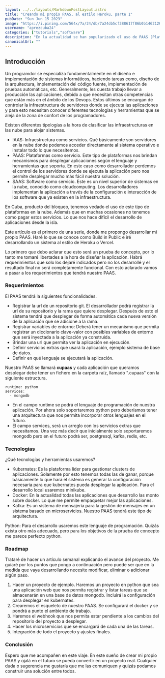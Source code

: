 ```yaml
---
layout: ../../layouts/MarkdownPostLayout.astro
title: "Creando mi propio PAAS, al estilo Heroku, parte 1"
pubDate: "Sun Jun 15 2023"
image: "https://i.pinimg.com/564x/7a/24/db/7a24db5cf388617f86b0b1462120eea3.jpg"
username: "aprezcuba24"
categories: ["tutorials","software"]
description: "En la actualidad se han popularizado el uso de PAAS (Platform as a Service), exisitiendo varias alternativas como heroku, vercel, netlify, etc. En una serie de artículos me propongo implementar mi propio PAAS. Haciendo una prueba de concepto e integrando varias tecnologías libres disponibles para la comunidad."
canonicalUrl: ""
---
```


## Introducción

Un programdor se especializa fundamentalmente en el diseño e implementación de sistemas informáticos, haciendo tareas como, diseño de la arquitectura, implementación del código fuente, implementación de pruebas automáticas, etc. Generalmente, les cuesta trabajo llevar a producción las aplicaciones, debido a que necesitan otras competencias que están más en el ámbito de los Devops. Estos últimos se encargan de controlar la infraestructura de servidores donde se ejecuta las aplicaciones y para esto necesitan conocer diferentes tecnologías y herramientas que se aleja de la zona de confort de los programadores.

Existen diferentes tipologías a la hora de clasificar las infraestructuras en las nube para alojar sistemas.

- IAAS: Infraestructura como servicios. Qué básicamente son servidores en la nube donde podemos acceder directamente al sistema operativo e instalar todo lo que necesitemos.
- PAAS: Plataformas como servicio. Este tipo de plataformas nos brindan mecanismos para desplegar aplicaciones según el lenguaje y herramientas que soporta. En este caso como desarrollador perdemos el control de los servidores donde se ejecuta la aplicación pero nos permite desplegar mucho más fácil nuestra solución.
- SAAS: Software como servicio. Este es un nivel superior de sistemas en la nube, conocido como cloudcomputing. Los desarrolladores implementan la aplicación a través de la configuración e interacción de los software que ya existen en la infraestructura.

En Cuba, producto del bloqueo, tenemos vedado el uso de este tipo de plataformas en la nube. Además que en muchas ocasiones no tenemos como pagar estos servicios. Lo que nos hace difícil el desarrollo de aplicaciones desde la isla. 

Este artículo es el primero de una serie, donde me propongo desarrollar mi propio PAAS. Haré lo que se conoce como Build in Public e iré desarrollando un sistema al estilo de Heroku o Vercel.

Lo primero que debo aclarar que esto será un prueba de concepto, por lo tanto me tomaré libertades a la hora de diseñar la aplicación. Habrá requerimientos que solo los dejaré indicados pero no los desarrollé y el resultado final no será completamente funcional. Con esto aclarado vamos a pasar a los requerimientos que tendrá nuestro PAAS.

### Requerimientos

El PAAS tendrá la siguientes funcionalidades.

- Registrar la url de un repositorio git. El desarrollador podrá registrar la url de su repositorio y la rama que quiere desplegar. Después de esto el sistema tendrá que desplegar de forma automática cada nueva versión de la aplicación que se adicione a la rama.
- Registrar variables de entorno: Deberá tener un mecanismo que permita registrar un diccionario clave-valor con posibles variables de entorno que será inyectada a la aplicación ya construida.
- Brindar una url que permita ver la aplicación en ejecución.
- Definir servicios extras que usará la aplicación, ejemplo sistema de base de datos.
- Definir en qué lenguaje se ejecutará la aplicación.

Nuestro PAAS se llamará **cupaas** y cada aplicación que queramos desplegar debe tener un fichero en la carpeta raíz, llamado ".cupaas" con la siguiente estructura.

```
runtime: python
services:
  - mongodb
```

- En el campo runtime se podrá el lenguaje de programación de nuestra aplicación. Por ahora solo soportaremos python pero deberíamos tener una arquitectura que nos permita incorporar otros lenguajes en el futuro.
- El campo services, será un arreglo con los servicios extras que necesitamos. Una vez más decir que inicialmente solo soportaremos mongodb pero en el futuro podrá ser, postgresql, kafka, redis, etc.

### Tecnologías

¿Qué tecnologías y herramientas usaremos?

- Kubernates: Es la plataforma líder para gestionar clusters de aplicaciones. Solamente por esto tenemos todas las de ganar, porque básicamente lo que hará el sistema es generar la configuración necesaria para que kubernates pueda desplegar la aplicación. Para el desarrollo local usaremos minikube.
- Docker: En la actualidad todas las aplicaciones que desarrollo las monto sobre docker. Lo que me permite empaquetar mejor las aplicaciones.
- Kafka: Es un sistema de mensajería para la gestión de mensajes en un sistema basado en microservicios. Nuestro PAAS tendrá este tipo de arquitectura.

Python: Para el desarrollo usaremos este lenguaje de programación. Quizás exista otro más adecuado, pero para los objetivos de la prueba de concepto me parece perfecto python.

### Roadmap

Trataré de hacer un artículo semanal explicando el avance del proyecto. Me guiaré por los puntos que pongo a continuación pero puede ser que en la medida que vaya desarrollando necesite modificar, eliminar o adicionar algún paso.

1. Hacer un proyecto de ejemplo. Haremos un proyecto en python que sea una aplicación web que nos permita registrar y listar tareas que se almacenarán en una base de datos mongodb.
Incluirá la configuración para desplegar en kubernates.
2. Crearemos el esqueleto de nuestro PAAS. Se configurará el docker y se pondrá a punto el ambiente de trabajo.
3. Haremos el webhook que nos permita estar pendiente a los cambios del repositorio del proyecto a desplegar.
4. Hacer los microservicios que se encargará de cada una de las tareas.
5. Integración de todo el proyecto y ajustes finales.

### Conclusión

Espero que me acompañen en este viaje. En este sueño de crear mi propio PAAS y ojalá en el futuro se pueda convertir en un proyecto real. Cualquier duda o sugerencia me gustaría que me las comuniquen y quizás podamos construir una solución entre todos.